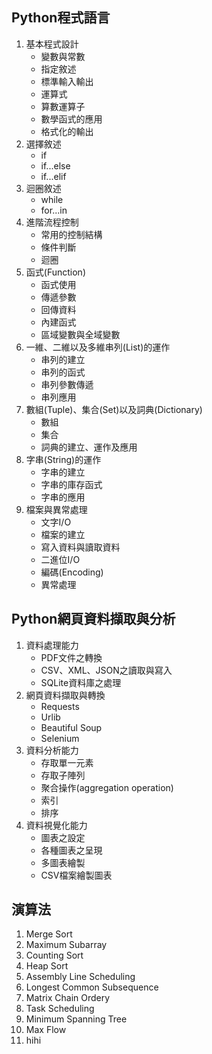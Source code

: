 ## Python程式語言
1. 基本程式設計
	+ 變數與常數
	+ 指定敘述
	+ 標準輸入輸出
	+ 運算式
	+ 算數運算子
	+ 數學函式的應用
	+ 格式化的輸出
2. 選擇敘述
	+ if
	+ if...else
	+ if...elif
3. 迴圈敘述
	+ while
	+ for...in
4. 進階流程控制
	+ 常用的控制結構
	+ 條件判斷
	+ 迴圈
5. 函式(Function)
	+ 函式使用
	+ 傳遞參數
	+ 回傳資料
	+ 內建函式
	+ 區域變數與全域變數
6. 一維、二維以及多維串列(List)的運作
	+ 串列的建立
	+ 串列的函式
	+ 串列參數傳遞
	+ 串列應用
7. 數組(Tuple)、集合(Set)以及詞典(Dictionary)
	+ 數組
	+ 集合
	+ 詞典的建立、運作及應用
8. 字串(String)的運作
	+ 字串的建立
	+ 字串的庫存函式
	+ 字串的應用
9. 檔案與異常處理
	+ 文字I/O
	+ 檔案的建立
	+ 寫入資料與讀取資料
	+ 二進位I/O
	+ 編碼(Encoding)
	+ 異常處理

## Python網頁資料擷取與分析
1. 資料處理能力
	+ PDF文件之轉換
	+ CSV、XML、JSON之讀取與寫入
	+ SQLite資料庫之處理
2. 網頁資料擷取與轉換
	+ Requests
	+ Urlib
	+ Beautiful Soup
	+ Selenium
3. 資料分析能力
	+ 存取單一元素
	+ 存取子陣列
	+ 聚合操作(aggregation operation)
	+ 索引
	+ 排序
4. 資料視覺化能力
	+ 圖表之設定
	+ 各種圖表之呈現
	+ 多圖表繪製
	+ CSV檔案繪製圖表

## 演算法
1. Merge Sort
2. Maximum Subarray
3. Counting Sort
4. Heap Sort
5. Assembly Line Scheduling
6. Longest Common Subsequence
7. Matrix Chain Ordery
8. Task Scheduling
9. Minimum Spanning Tree
10. Max Flow
11. hihi
